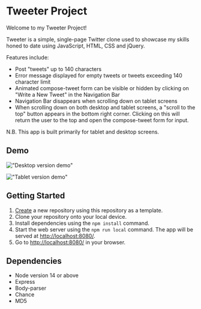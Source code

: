 # Tweeter Project

Welcome to my Tweeter Project!

Tweeter is a simple, single-page Twitter clone used to showcase my skills honed to date using JavaScript, HTML, CSS and jQuery.

Features include:
* Post "tweets" up to 140 characters
* Error message displayed for empty tweets or tweets exceeding 140 character limit
* Animated compose-tweet form can be visible or hidden by clicking on "Write a New Tweet" in the Navigation Bar
* Navigation Bar disappears when scrolling down on tablet screens
* When scrolling down on both desktop and tablet screens, a "scroll to the top" button appears in the bottom right corner. Clicking on this will return the user to the top and open the compose-tweet form for input.

N.B. This app is built primarily for tablet and desktop screens.

## Demo

!["Desktop version demo"](https://github.com/amyleblanc/tweeter/blob/master/docs/desktop-tweeter.gif)

!["Tablet version demo"](https://github.com/amyleblanc/tweeter/blob/master/docs/tablet-tweeter.gif)

## Getting Started

1. [Create](https://docs.github.com/en/repositories/creating-and-managing-repositories/creating-a-repository-from-a-template) a new repository using this repository as a template.
2. Clone your repository onto your local device.
3. Install dependencies using the `npm install` command.
3. Start the web server using the `npm run local` command. The app will be served at <http://localhost:8080/>.
4. Go to <http://localhost:8080/> in your browser.

## Dependencies

- Node version 14 or above
- Express
- Body-parser
- Chance
- MD5

